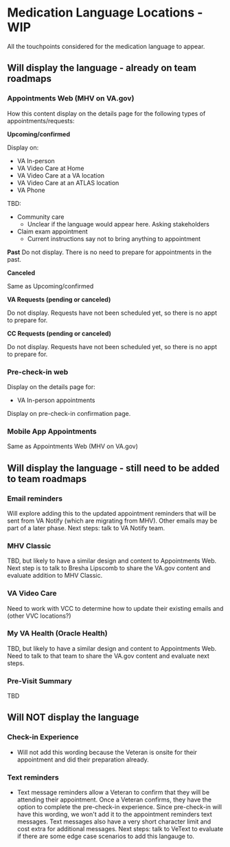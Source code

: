 # Medication Language Locations - WIP

All the touchpoints considered for the medication language to appear.

## Will display the language - already on team roadmaps

### Appointments Web (MHV on VA.gov)

How this content display on the details page for the following types of appointments/requests:

**Upcoming/confirmed**

Display on:
- VA In-person
- VA Video Care at Home
- VA Video Care at a VA location
- VA Video Care at an ATLAS location
- VA Phone

TBD:
- Community care
     - Unclear if the language would appear here. Asking stakeholders
- Claim exam appointment
     - Current instructions say not to bring anything to appointment

**Past**
Do not display. There is no need to prepare for appointments in the past.

**Canceled**

Same as Upcoming/confirmed

**VA Requests (pending or canceled)**

Do not display. Requests have not been scheduled yet, so there is no appt to prepare for.

**CC Requests (pending or canceled)**

Do not display. Requests have not been scheduled yet, so there is no appt to prepare for.

### Pre-check-in web

Display on the details page for:
- VA In-person appointments

Display on pre-check-in confirmation page.

### Mobile App Appointments

Same as Appointments Web (MHV on VA.gov)

## Will display the language - still need to be added to team roadmaps

### Email reminders

Will explore adding this to the updated appointment reminders that will be sent from VA Notify (which are migrating from MHV). Other emails may be part of a later phase. Next steps: talk to VA Notify team.

### MHV Classic

TBD, but likely to have a similar design and content to Appointments Web. Next step is to talk to Bresha Lipscomb to share the VA.gov content and evaluate addition to MHV Classic.

### VA Video Care
Need to work with VCC to determine how to update their existing emails and (other VVC locations?)

### My VA Health (Oracle Health)
TBD, but likely to have a similar design and content to Appointments Web. Need to talk to that team to share the VA.gov content and evaluate next steps.

### Pre-Visit Summary
TBD


## Will NOT display the language

### Check-in Experience

- Will not add this wording because the Veteran is onsite for their appointment and did their preparation already.

### Text reminders
- Text message reminders allow a Veteran to confirm that they will be attending their appointment. Once a Veteran confirms, they have the option to complete the pre-check-in experience. Since pre-check-in will have this wording, we won't add it to the appointment reminders text messages. Text messages also have a very short character limit and cost extra for additional messages. Next steps: talk to VeText to evaluate if there are some edge case scenarios to add this langauge to.



